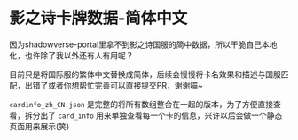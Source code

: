 # 影之诗卡牌数据-简体中文

因为shadowverse-portal里拿不到影之诗国服的简中数据，所以干脆自己本地化，也许除了我以外还有人有用呢？

目前只是将国际服的繁体中文替换成简体，后续会慢慢将卡名效果和描述与国服匹配，出错了或者你想帮忙完善可以直接提交PR，谢谢喵~

`cardinfo_zh_CN.json` 是完整的将所有数组整合在一起的版本，为了方便直接查看，拆分出了 `card_info` 用来单独查看每一个卡的信息，兴许以后会做一个静态页面用来展示(笑)

